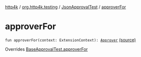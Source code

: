 [http4k](../../index.md) / [org.http4k.testing](../index.md) / [JsonApprovalTest](index.md) / [approverFor](./approver-for.md)

# approverFor

`fun approverFor(context: ExtensionContext): `[`Approver`](../-approver/index.md) [(source)](https://github.com/http4k/http4k/blob/master/http4k-testing-approval/src/main/kotlin/org/http4k/testing/ApprovalTest.kt#L53)

Overrides [BaseApprovalTest.approverFor](../-base-approval-test/approver-for.md)

